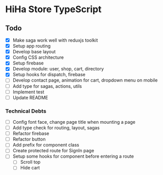 # HiHa Store TypeScript

## Todo

- [x] Make saga work well with reduxjs toolkit
- [x] Setup app routing
- [x] Develop base layout
- [x] Config CSS architecture
- [x] Setup firebase
- [x] Develop module: user, shop, cart, directory
- [x] Setup hooks for dispatch, firebase
- [ ] Develop contact page, animation for cart, dropdown menu on mobile
- [ ] Add type for sagas, actions, utils
- [ ] Implement test
- [ ] Update README

### Technical Debts

- [ ] Config font face, change page title when mounting a page
- [ ] Add type check for routing, layout, sagas
- [ ] Refactor firebase
- [ ] Refactor button
- [ ] Add prefix for component class
- [ ] Create protected route for SignIn page
- [ ] Setup some hooks for component before entering a route
  - [ ] Scroll top
  - [ ] Hide cart
